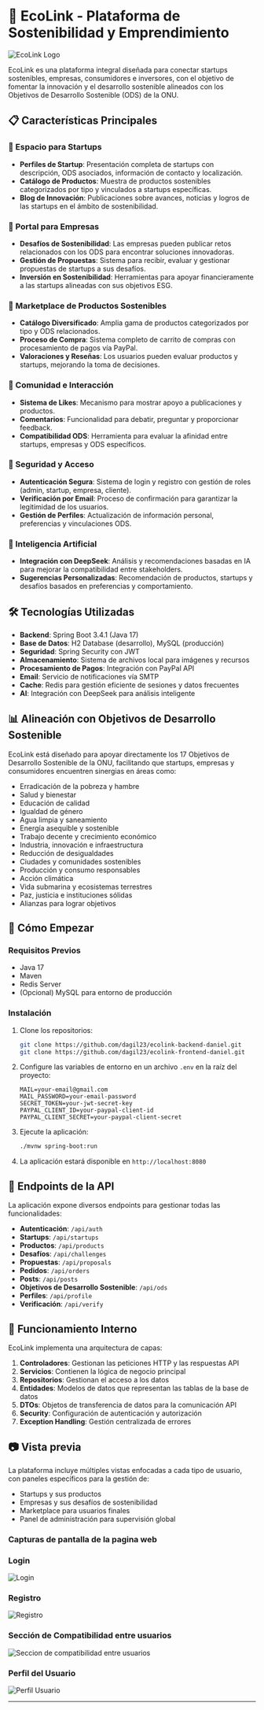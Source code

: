 # 🌱 EcoLink - Plataforma de Sostenibilidad y Emprendimiento

![EcoLink Logo](uploads/ods/S-WEB-Goal-17.png)

EcoLink es una plataforma integral diseñada para conectar startups sostenibles, empresas, consumidores e inversores, con el objetivo de fomentar la innovación y el desarrollo sostenible alineados con los Objetivos de Desarrollo Sostenible (ODS) de la ONU.

## 📋 Características Principales

### 🚀 Espacio para Startups
- **Perfiles de Startup**: Presentación completa de startups con descripción, ODS asociados, información de contacto y localización.
- **Catálogo de Productos**: Muestra de productos sostenibles categorizados por tipo y vinculados a startups específicas.
- **Blog de Innovación**: Publicaciones sobre avances, noticias y logros de las startups en el ámbito de sostenibilidad.

### 🏢 Portal para Empresas
- **Desafíos de Sostenibilidad**: Las empresas pueden publicar retos relacionados con los ODS para encontrar soluciones innovadoras.
- **Gestión de Propuestas**: Sistema para recibir, evaluar y gestionar propuestas de startups a sus desafíos.
- **Inversión en Sostenibilidad**: Herramientas para apoyar financieramente a las startups alineadas con sus objetivos ESG.

### 🛒 Marketplace de Productos Sostenibles
- **Catálogo Diversificado**: Amplia gama de productos categorizados por tipo y ODS relacionados.
- **Proceso de Compra**: Sistema completo de carrito de compras con procesamiento de pagos vía PayPal.
- **Valoraciones y Reseñas**: Los usuarios pueden evaluar productos y startups, mejorando la toma de decisiones.

### 👥 Comunidad e Interacción
- **Sistema de Likes**: Mecanismo para mostrar apoyo a publicaciones y productos.
- **Comentarios**: Funcionalidad para debatir, preguntar y proporcionar feedback.
- **Compatibilidad ODS**: Herramienta para evaluar la afinidad entre startups, empresas y ODS específicos.

### 🔐 Seguridad y Acceso
- **Autenticación Segura**: Sistema de login y registro con gestión de roles (admin, startup, empresa, cliente).
- **Verificación por Email**: Proceso de confirmación para garantizar la legitimidad de los usuarios.
- **Gestión de Perfiles**: Actualización de información personal, preferencias y vinculaciones ODS.

### 🧠 Inteligencia Artificial
- **Integración con DeepSeek**: Análisis y recomendaciones basadas en IA para mejorar la compatibilidad entre stakeholders.
- **Sugerencias Personalizadas**: Recomendación de productos, startups y desafíos basados en preferencias y comportamiento.

## 🛠️ Tecnologías Utilizadas

- **Backend**: Spring Boot 3.4.1 (Java 17)
- **Base de Datos**: H2 Database (desarrollo), MySQL (producción)
- **Seguridad**: Spring Security con JWT
- **Almacenamiento**: Sistema de archivos local para imágenes y recursos
- **Procesamiento de Pagos**: Integración con PayPal API
- **Email**: Servicio de notificaciones vía SMTP
- **Cache**: Redis para gestión eficiente de sesiones y datos frecuentes
- **AI**: Integración con DeepSeek para análisis inteligente

## 📊 Alineación con Objetivos de Desarrollo Sostenible

EcoLink está diseñado para apoyar directamente los 17 Objetivos de Desarrollo Sostenible de la ONU, facilitando que startups, empresas y consumidores encuentren sinergias en áreas como:

- Erradicación de la pobreza y hambre
- Salud y bienestar
- Educación de calidad
- Igualdad de género
- Agua limpia y saneamiento
- Energía asequible y sostenible
- Trabajo decente y crecimiento económico
- Industria, innovación e infraestructura
- Reducción de desigualdades
- Ciudades y comunidades sostenibles
- Producción y consumo responsables
- Acción climática
- Vida submarina y ecosistemas terrestres
- Paz, justicia e instituciones sólidas
- Alianzas para lograr objetivos

## 🚀 Cómo Empezar

### Requisitos Previos
- Java 17
- Maven
- Redis Server
- (Opcional) MySQL para entorno de producción

### Instalación

1. Clone los repositorios:
   ```bash
   git clone https://github.com/dagil23/ecolink-backend-daniel.git
   git clone https://github.com/dagil23/ecolink-frontend-daniel.git

   ```

2. Configure las variables de entorno en un archivo `.env` en la raíz del proyecto:
   ```
   MAIL=your-email@gmail.com
   MAIL_PASSWORD=your-email-password
   SECRET_TOKEN=your-jwt-secret-key
   PAYPAL_CLIENT_ID=your-paypal-client-id
   PAYPAL_CLIENT_SECRET=your-paypal-client-secret
   ```

3. Ejecute la aplicación:
   ```bash
   ./mvnw spring-boot:run
   ```

4. La aplicación estará disponible en `http://localhost:8080`

## 📝 Endpoints de la API

La aplicación expone diversos endpoints para gestionar todas las funcionalidades:

- **Autenticación**: `/api/auth`
- **Startups**: `/api/startups`
- **Productos**: `/api/products`
- **Desafíos**: `/api/challenges`
- **Propuestas**: `/api/proposals`
- **Pedidos**: `/api/orders`
- **Posts**: `/api/posts`
- **Objetivos de Desarrollo Sostenible**: `/api/ods`
- **Perfiles**: `/api/profile`
- **Verificación**: `/api/verify`

## 🔄 Funcionamiento Interno

EcoLink implementa una arquitectura de capas:

1. **Controladores**: Gestionan las peticiones HTTP y las respuestas API
2. **Servicios**: Contienen la lógica de negocio principal
3. **Repositorios**: Gestionan el acceso a los datos
4. **Entidades**: Modelos de datos que representan las tablas de la base de datos
5. **DTOs**: Objetos de transferencia de datos para la comunicación API
6. **Security**: Configuración de autenticación y autorización
7. **Exception Handling**: Gestión centralizada de errores

## 📷 Vista previa

La plataforma incluye múltiples vistas enfocadas a cada tipo de usuario, con paneles específicos para la gestión de:
- Startups y sus productos
- Empresas y sus desafíos de sostenibilidad
- Marketplace para usuarios finales
- Panel de administración para supervisión global

### Capturas de pantalla de la pagina web


### Login
![Login](screenshots/LoginUserManual.png)

### Registro
![Registro](screenshots/RegisterUserManual.png)

### Sección de Compatibilidad entre usuarios
![Seccion de compatibilidad entre usuarios](screenshots/SectionCompabilityUserManual.png)

### Perfil del Usuario
![Perfil Usuario](screenshots/UserProfileuserManual.png)

---

